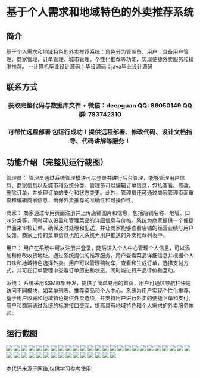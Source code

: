 <p><h1 align="center">基于个人需求和地域特色的外卖推荐系统</h1></p>

## 简介
基于个人需求和地域特色的外卖推荐系统：角色分为管理员、用户；具备用户管理、商家管理、订单管理、城市管理、个性化推荐等功能，实现便捷外卖服务和精准推荐。    --计算机毕业设计源码；毕设源码；java毕业设计源码


## 联系方式
<p><h3 align="center">获取完整代码与数据库文件 + 微信：deepguan QQ: 86050149 QQ群: 783742310</h3></p>
<p><h3 align="center">可帮忙远程部署 包运行成功！提供远程部署、修改代码、设计文档指导、代码讲解等服务！</h3></p>

## 功能介绍（完整见运行截图）
管理员： 管理员通过系统管理模块可以登录并进行后台管理，能够管理用户信息、商家信息以及城市和系统分类。管理员可以编辑订单信息，包括查看、修改、删除订单，并处理订单的支付和状态变更。此外，管理员还可通过商家管理页面审查和编辑商家信息，确保外卖推荐的准确性和可操作性。

商家： 商家通过专用页面注册并上传店铺图片和信息，包括店铺名称、地址、口味分类等，同时可以设置和管理菜品的详细信息与价格。系统为商家提供一个便捷界面来审核订单，确保及时处理和配送，并让商家能够查看店铺的经营业绩与用户反馈。商家上传的菜单信息也加入系统为用户推送的外卖推荐列表中。

用户： 用户在系统中可以注册并登录，随后进入个人中心管理个人信息，可以添加和修改收货地址。通过系统提供的推荐服务，用户查看菜品详细信息并根据个人口味和地域特色选择外卖。用户可以管理购物车，查看和生成订单，选择支付方式，并可在订单管理中查看订单历史和状态，同时能进行产品评价和互动。

系统： 系统采用SSM框架开发，提供了简单易用的首页，用户可通过导航栏快速访问不同模块，如菜单列表、推荐菜品和个人中心。系统为用户实现个性化推荐，基于用户收藏和地域特色提供外卖选项，并支持用户进行外卖的便捷下单和支付。用户和商家通过系统的标准接口交互，提高具有地域特色和个人需求的外卖服务体验。


## 运行截图
![](https://bs-1329754181.cos.ap-shanghai.myqcloud.com/ssm/personalizedFoodDeliveryRecommendationSystem/img/001.jpg)
![](https://bs-1329754181.cos.ap-shanghai.myqcloud.com/ssm/personalizedFoodDeliveryRecommendationSystem/img/002.jpg)
![](https://bs-1329754181.cos.ap-shanghai.myqcloud.com/ssm/personalizedFoodDeliveryRecommendationSystem/img/003.jpg)
![](https://bs-1329754181.cos.ap-shanghai.myqcloud.com/ssm/personalizedFoodDeliveryRecommendationSystem/img/004.jpg)
![](https://bs-1329754181.cos.ap-shanghai.myqcloud.com/ssm/personalizedFoodDeliveryRecommendationSystem/img/005.jpg)
![](https://bs-1329754181.cos.ap-shanghai.myqcloud.com/ssm/personalizedFoodDeliveryRecommendationSystem/img/006.jpg)
![](https://bs-1329754181.cos.ap-shanghai.myqcloud.com/ssm/personalizedFoodDeliveryRecommendationSystem/img/007.jpg)
![](https://bs-1329754181.cos.ap-shanghai.myqcloud.com/ssm/personalizedFoodDeliveryRecommendationSystem/img/008.jpg)
![](https://bs-1329754181.cos.ap-shanghai.myqcloud.com/ssm/personalizedFoodDeliveryRecommendationSystem/img/009.jpg)
![](https://bs-1329754181.cos.ap-shanghai.myqcloud.com/ssm/personalizedFoodDeliveryRecommendationSystem/img/010.jpg)
![](https://bs-1329754181.cos.ap-shanghai.myqcloud.com/ssm/personalizedFoodDeliveryRecommendationSystem/img/011.jpg)
![](https://bs-1329754181.cos.ap-shanghai.myqcloud.com/ssm/personalizedFoodDeliveryRecommendationSystem/img/012.jpg)
![](https://bs-1329754181.cos.ap-shanghai.myqcloud.com/ssm/personalizedFoodDeliveryRecommendationSystem/img/013.jpg)
![](https://bs-1329754181.cos.ap-shanghai.myqcloud.com/ssm/personalizedFoodDeliveryRecommendationSystem/img/014.jpg)
![](https://bs-1329754181.cos.ap-shanghai.myqcloud.com/ssm/personalizedFoodDeliveryRecommendationSystem/img/015.jpg)
![](https://bs-1329754181.cos.ap-shanghai.myqcloud.com/ssm/personalizedFoodDeliveryRecommendationSystem/img/016.jpg)
![](https://bs-1329754181.cos.ap-shanghai.myqcloud.com/ssm/personalizedFoodDeliveryRecommendationSystem/img/017.jpg)
![](https://bs-1329754181.cos.ap-shanghai.myqcloud.com/ssm/personalizedFoodDeliveryRecommendationSystem/img/018.jpg)
![](https://bs-1329754181.cos.ap-shanghai.myqcloud.com/ssm/personalizedFoodDeliveryRecommendationSystem/img/019.jpg)
![](https://bs-1329754181.cos.ap-shanghai.myqcloud.com/ssm/personalizedFoodDeliveryRecommendationSystem/img/020.jpg)
![](https://bs-1329754181.cos.ap-shanghai.myqcloud.com/ssm/personalizedFoodDeliveryRecommendationSystem/img/021.jpg)
![](https://bs-1329754181.cos.ap-shanghai.myqcloud.com/ssm/personalizedFoodDeliveryRecommendationSystem/img/022.jpg)
![](https://bs-1329754181.cos.ap-shanghai.myqcloud.com/ssm/personalizedFoodDeliveryRecommendationSystem/img/023.jpg)
![](https://bs-1329754181.cos.ap-shanghai.myqcloud.com/ssm/personalizedFoodDeliveryRecommendationSystem/img/024.jpg)
![](https://bs-1329754181.cos.ap-shanghai.myqcloud.com/ssm/personalizedFoodDeliveryRecommendationSystem/img/025.jpg)
![](https://bs-1329754181.cos.ap-shanghai.myqcloud.com/ssm/personalizedFoodDeliveryRecommendationSystem/img/026.jpg)
![](https://bs-1329754181.cos.ap-shanghai.myqcloud.com/ssm/personalizedFoodDeliveryRecommendationSystem/img/027.jpg)
![](https://bs-1329754181.cos.ap-shanghai.myqcloud.com/ssm/personalizedFoodDeliveryRecommendationSystem/img/028.jpg)
![](https://bs-1329754181.cos.ap-shanghai.myqcloud.com/ssm/personalizedFoodDeliveryRecommendationSystem/img/029.jpg)
![](https://bs-1329754181.cos.ap-shanghai.myqcloud.com/ssm/personalizedFoodDeliveryRecommendationSystem/img/030.jpg)
![](https://bs-1329754181.cos.ap-shanghai.myqcloud.com/ssm/personalizedFoodDeliveryRecommendationSystem/img/031.jpg)
![](https://bs-1329754181.cos.ap-shanghai.myqcloud.com/ssm/personalizedFoodDeliveryRecommendationSystem/img/032.jpg)
![](https://bs-1329754181.cos.ap-shanghai.myqcloud.com/ssm/personalizedFoodDeliveryRecommendationSystem/img/033.jpg)
![](https://bs-1329754181.cos.ap-shanghai.myqcloud.com/ssm/personalizedFoodDeliveryRecommendationSystem/img/034.jpg)
![](https://bs-1329754181.cos.ap-shanghai.myqcloud.com/ssm/personalizedFoodDeliveryRecommendationSystem/img/035.jpg)
![](https://bs-1329754181.cos.ap-shanghai.myqcloud.com/ssm/personalizedFoodDeliveryRecommendationSystem/img/036.jpg)
![](https://bs-1329754181.cos.ap-shanghai.myqcloud.com/ssm/personalizedFoodDeliveryRecommendationSystem/img/037.jpg)
![](https://bs-1329754181.cos.ap-shanghai.myqcloud.com/ssm/personalizedFoodDeliveryRecommendationSystem/img/038.jpg)
![](https://bs-1329754181.cos.ap-shanghai.myqcloud.com/ssm/personalizedFoodDeliveryRecommendationSystem/img/039.jpg)
![](https://bs-1329754181.cos.ap-shanghai.myqcloud.com/ssm/personalizedFoodDeliveryRecommendationSystem/img/040.jpg)

<p>本代码来源于网络,仅供学习参考使用!</p>

